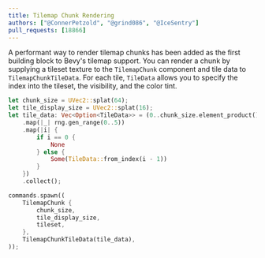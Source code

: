 ```yaml
---
title: Tilemap Chunk Rendering
authors: ["@ConnerPetzold", "@grind086", "@IceSentry"]
pull_requests: [18866]
---
```


A performant way to render tilemap chunks has been added as the first building block to Bevy's tilemap support. You can render a chunk by supplying a tileset texture to the `TilemapChunk` component and tile data to `TilemapChunkTileData`. For each tile, `TileData` allows you to specify the index into the tileset, the visibility, and the color tint.

```rust
let chunk_size = UVec2::splat(64);
let tile_display_size = UVec2::splat(16);
let tile_data: Vec<Option<TileData>> = (0..chunk_size.element_product())
    .map(|_| rng.gen_range(0..5))
    .map(|i| {
        if i == 0 {
            None
        } else {
            Some(TileData::from_index(i - 1))
        }
    })
    .collect();

commands.spawn((
    TilemapChunk {
        chunk_size,
        tile_display_size,
        tileset,
    },
    TilemapChunkTileData(tile_data),
));
```
